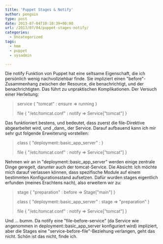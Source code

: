 ```yaml
---
title: 'Puppet Stages & Notify'
author: penguin
type: post
date: 2013-07-04T10:10:39+00:00
url: /2013/07/04/puppet-stages-notify/
categories:
  - Uncategorized
tags:
  - hmm
  - puppet
  - sysadmin

---
```

Die notify Funktion von Puppet hat eine seltsame Eigenschaft, die ich persönlich wenig nachvollziehbar finde. Sie impliziert einen "before"-Zusammenhang zwischen der Resource, die benachrichtigt, und der benachrichtigten. Das führt zu unpraktischen Komplikationen. Der Versuch einer Herleitung:

> <p style="text-align:left;">
>   service { "tomcat" : ensure => running }
> </p>
> 
> <p style="text-align:left;">
>   file { "/etc/tomcat.conf" : notify => Service["tomcat"] }
> </p>

<p style="text-align:left;">
  Das funktioniert bestens, und bedeutet, dass zuerst die file-Direktive abgearbeitet wird, und _dann_ der Service. Darauf aufbauend kann ich mir sehr gut folgende Erweiterung vorstellen:
</p>

> <p style="text-align:left;">
>   class { "deployment::basic_app_server" : }
> </p>
> 
> <p style="text-align:left;">
>   file { "/etc/tomcat.conf" : notify => Service["tomcat"] }
> </p>

<p style="text-align:left;">
  Nehmen wir an in "deployment::basic_app_server" werden einige zentrale Dinge geregelt, darunter auch der tomcat-Service. Die Absicht: Ich möchte mich darauf verlassen können, dass spezifische Module auf einem bestimmten Konfigurationsstand aufsetzen. Dafür wurden stages eigentlich erfunden (meines Erachtens nach), also erweitern wir zu:
</p>

> stage { "preparation" : before => Stage["main"] }
> 
> class { "deployment::basic\_app\_server" : stage => "preparation" }
> 
> file { "/etc/tomcat.conf" : notify => Service["tomcat"] }

Und ... bumm. Da notify eine "file-before-service" (da Service wie angenommen in deployment::basic\_app\_server konfiguriert wird) impliziert, aber die Stages eine "service-before-file"-Beziehung verlangen, geht das nicht. Schön ist das nicht, finde ich.